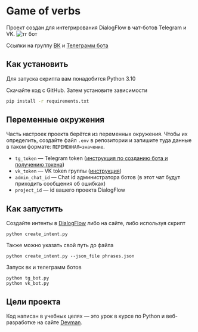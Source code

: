 # Game of verbs
Проект создан для интегрирования DialogFlow в чат-ботов Telegram и VK.
![тг бот](https://github.com/RomanRVV/game_of_verbs/assets/129319859/06631afa-f5f2-433d-a1a3-585a3f437417)

Ссылки на группу [ВК](https://vk.com/club223682986) и [Телеграмм бота](https://t.me/gameofverbs_bot)

## Как установить
Для запуска скрипта вам понадобится Python 3.10

Скачайте код с GitHub. Затем установите зависимости

```sh
pip install -r requirements.txt
```
## Переменные окружения

Часть настроек проекта берётся из переменных окружения. Чтобы их определить, создайте файл `.env` в репозитории и запишите туда данные в таком формате: `ПЕРЕМЕННАЯ=значение`.

- `tg_token` — Telegram token ([инструкция по созданию бота и получению токена](https://way23.ru/%D1%80%D0%B5%D0%B3%D0%B8%D1%81%D1%82%D1%80%D0%B0%D1%86%D0%B8%D1%8F-%D0%B1%D0%BE%D1%82%D0%B0-%D0%B2-telegram.html))
- `vk_token` — VK token группы ([инструкция](https://uchet-jkh.ru/i/gde-naxoditsya-token-gruppy-vkontakte/))
- `admin_chat_id` — Chat id администратора ботов (в этот чат будут приходить сообщения об ошибках)
- `project_id` — id вашего проекта DialogFlow 

## Как запустить

Создайте интенты в [DialogFlow](https://dialogflow.cloud.google.com/) либо на сайте, либо используя скрипт 

```
python create_intent.py 
```

Также можно указать свой путь до файла

```
python create_intent.py --json_file phrases.json
```

Запуск вк и телеграмм ботов

```
python tg_bot.py
python vk_bot.py
```


## Цели проекта

Код написан в учебных целях — это урок в курсе по Python и веб-разработке на сайте [Devman](https://dvmn.org).
